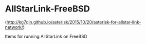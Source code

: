 # AllStarLink-FreeBSD

(http://kg7qin.github.io/asterisk/2015/10/20/asterisk-for-allstar-link-network/)

Items for running AllStarLink on FreeBSD
